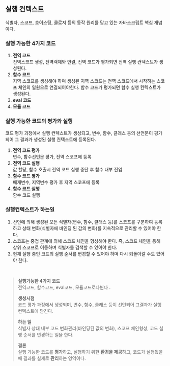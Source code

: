 ## 실행 컨텍스트

식별자, 스코프, 호이스팅, 클로저 등의 동작 원리를 담고 있는 자바스크립트 핵심 개념이다.

### 실행 가능한 4가지 코드

1. **전역 코드**  
   전역스코프 생성, 전역객체와 연결, 전역 코드가 평가되면 전역 실행 컨텍스트가 생성된다.
2. **함수 코드**  
   지역 스코프를 생성해야 하며 생성된 지역 스코프는 전역 스코프에서 시작하는 스코프 체인의 일원으로 연결되어야한다. 함수 코드가 평가되면 함수 실행 컨텍스트가 생성된다. 
3. **eval 코드**
4. **모듈 코드**



### 실행 가능한 코드의 평가와 실행

코드 평가 과정에서 실행 컨텍스트가 생성되고, 변수, 함수, 클래스 등의 선언문이 평가되어 그 결과가 생성된 실행 컨텍스트에 등록된다.

1. **전역 코드 평가**  
   변수, 함수선언문 평가, 전역 스코프에 등록
2. **전역 코드 실행**  
   값 할당, 함수 호출시 전역 코드 실행 중단 후 함수 내부 진입
3. **함수 코드 평가**  
   매개변수, 지역변수 평가 후 지역 스코프에 등록
4. **함수 코드 실행**  
   함수 코드 실행



### 실행컨텍스트가 하는일

1. 선언에 의해 생성된 모든 식별자(변수, 함수, 클래스 등)를 스코프를 구분하여 등록하고 상태 변화(식별자에 바인딩 된 값의 변화)를 지속적으로 관리할 수 있어야 한다.
2. 스코프는 중첩 관계에 의해 스코프 체인을 형성해야 한다. 즉, 스코프 체인을 통해 상위 스코프로 이동하며 식별자를 검색할 수 있어야 한다. 
3. 현재 실행 중인 코드의 실행 순서를 변경할 수 있어야 하며 다시 되돌아갈 수도 있어야 한다. 

<br />

> **실행가능한 4가지 코드**  
> 전역코드, 함수코드, eval코드, 모듈코드로나뉜다 .
>
> **생성시점**   
> 코드 평가 과정에서 생성되며, 변수, 함수, 클래스 등이 선언되어 그결과가 실행 컨텍스트에 담긴다.
>
> **하는 일**  
> 식별자 상태 내부 코드 변화관리(바인딩된 값의 변화), 스코프 체인형성, 코드 실행 순서를 변경하는 일을 한다.
>
> **결론**  
> 실행 가능한 코드를 **평가**하고, 
> 실행하기 위한 **환경을 제공**하고, 
> 코드가 실행됬을때 결과를 실제로 **관리**하는 영역이다.